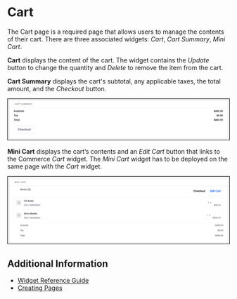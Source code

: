 # Cart

The Cart page is a required page that allows users to manage the contents of their cart. There are three associated widgets: _Cart_, _Cart Summary_, _Mini Cart_.

**Cart** displays the content of the cart. The widget contains the _Update_ button to change the quantity and _Delete_ to remove the item from the cart.

**Cart Summary** displays the cart's subtotal, any applicable taxes, the total amount, and the _Checkout_ button.

<img src="./images/01.png" width="700px" style="border: #000000 1px solid;">

**Mini Cart** displays the cart’s contents and an _Edit Cart_ button that links to the Commerce _Cart_ widget. The _Mini Cart_ widget has to be deployed on the same page with the _Cart_ widget.

<img src="./images/02.png" width="700px" style="border: #000000 1px solid;">

## Additional Information

* [Widget Reference Guide](../widget-reference/README.md)
* [Creating Pages](https://help.liferay.com/hc/en-us/articles/360018171291-Creating-Pages)
